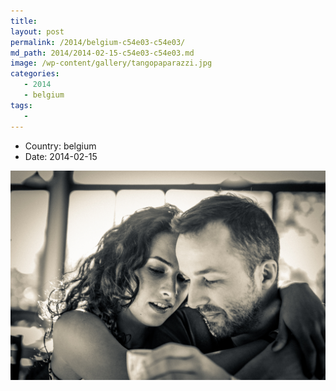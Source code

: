 ```yaml
---
title: 
layout: post
permalink: /2014/belgium-c54e03-c54e03/
md_path: 2014/2014-02-15-c54e03-c54e03.md
image: /wp-content/gallery/tangopaparazzi.jpg
categories:
   - 2014
   - belgium
tags:
   - 
---
```



* Country: belgium
* Date: 2014-02-15

![](/wp-content/gallery/tangopaparazzi.jpg)

